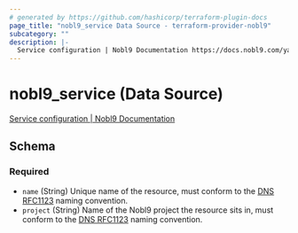 ```yaml
---
# generated by https://github.com/hashicorp/terraform-plugin-docs
page_title: "nobl9_service Data Source - terraform-provider-nobl9"
subcategory: ""
description: |-
  Service configuration | Nobl9 Documentation https://docs.nobl9.com/yaml-guide#service
---
```


# nobl9_service (Data Source)

[Service configuration | Nobl9 Documentation](https://docs.nobl9.com/yaml-guide#service)



<!-- schema generated by tfplugindocs -->
## Schema

### Required

- `name` (String) Unique name of the resource, must conform to the [DNS RFC1123](https://kubernetes.io/docs/concepts/overview/working-with-objects/names/#names) naming convention.
- `project` (String) Name of the Nobl9 project the resource sits in, must conform to the [DNS RFC1123](https://kubernetes.io/docs/concepts/overview/working-with-objects/names/#names) naming convention.
